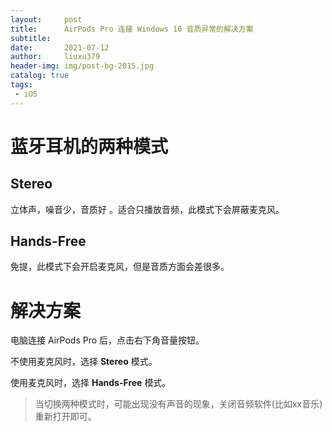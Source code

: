 ```yaml
---
layout:     post
title:      AirPods Pro 连接 Windows 10 音质异常的解决方案
subtitle:   
date:       2021-07-12
author:     liuxu379
header-img: img/post-bg-2015.jpg
catalog: true
tags:
 - iOS
---
```





# 蓝牙耳机的两种模式

## Stereo

立体声，噪音少，音质好 。适合只播放音频，此模式下会屏蔽麦克风。



## Hands-Free

免提，此模式下会开启麦克风，但是音质方面会差很多。



# 解决方案

电脑连接 AirPods Pro 后，点击右下角音量按钮。

不使用麦克风时，选择 **Stereo** 模式。

使用麦克风时，选择 **Hands-Free** 模式。

> 当切换两种模式时，可能出现没有声音的现象，关闭音频软件(比如xx音乐)重新打开即可。